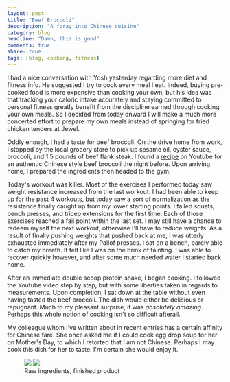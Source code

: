 ```yaml
---
layout: post
title: "Beef Broccoli"
description: "A foray into Chinese cuisine"
category: blog
headline: "Damn, this is good"
comments: true
share: true
tags: [blog, cooking, fitness]
---
```

I had a nice conversation with Yosh yesterday regarding more diet and fitness info.  He suggested I try to cook every meal I eat.  Indeed, buying pre-cooked food is more expensive than cooking your own, but his idea was that tracking your caloric intake accurately and staying committed to personal fitness greatly benefit from the discipline earned through cooking your own meals.  So I decided from today onward I will make a much more concerted effort to prepare my own meals instead of springing for fried chicken tenders at Jewel.

Oddly enough, I had a taste for beef broccoli.  On the drive home from work, I stopped by the local grocery store to pick up sesame oil, oyster sauce, broccoli, and 1.5 pounds of beef flank steak.  I found a [recipe](https://www.youtube.com/watch?v=xBG90Ey_BPY) on Youtube for an authentic Chinese style beef broccoli the night before.  Upon arriving home, I prepared the ingredients then headed to the gym.

Today's workout was killer.  Most of the exercises I performed today saw weight resistance increased from the last workout.  I had been able to keep up for the past 4 workouts, but today saw a sort of normalization as the resistance finally caught up from my lower starting points.  I failed squats, bench presses, and tricep extensions for the first time.  Each of those exercises reached a fail point within the last set.  I may still have a chance to redeem myself the next workout, otherwise I'll have to reduce weights.  As a result of finally pushing weights that pushed back at me, I was utterly exhausted immediately after my Pallof presses.  I sat on a bench, barely able to catch my breath.  It felt like I was on the brink of fainting.  I was able to recover quickly however, and after some much needed water I started back home.

After an immediate double scoop protein shake, I began cooking.  I followed the Youtube video step by step, but with some liberties taken in regards to measurements.  Upon completion, I sat down at the table without even having tasted the beef broccoli.  The dish would either be delicious or repugnant.  Much to my pleasant surprise, it was *absolutely amazing*.  Perhaps this whole notion of cooking isn't so difficult afterall.

My colleague whom I've written about in recent entries has a certain affinity for Chinese fare.  She once asked me if I could cook egg drop soup for her on Mother's Day, to which I retorted that I am not Chinese.  Perhaps I may cook this dish for her to taste.  I'm certain she would enjoy it.

<figure class="half">
        <a href="{{ site.url }}/images/raw_ingredients.jpg"><img src="{{ site.url }}/images/raw_ingredients.jpg"></a>
        <a href="{{ site.url }}/images/beef_broccoli.jpg"><img src="{{ site.url }}/images/beef_broccoli.jpg"></a>
        <figcaption>Raw ingredients, finished product</figcaption>
</figure>
